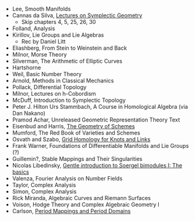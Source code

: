 - Lee, Smooth Manifolds
- Cannas da Silva, [Lectures on Symplectic Geometry](https://people.math.ethz.ch/~acannas/Papers/lsg.pdf)
  - Skip chapters 4, 5, 25, 26, 30
- Folland, Analysis
- Kirillov, Lie Groups and Lie Algebras
  - Rec by Daniel Litt
- Eliashberg, From Stein to Weinstein and Back
- Milnor, Morse Theory
- Silverman, The Arithmetic of Elliptic Curves
- Hartshorne
- Weil, Basic Number Theory
- Arnold, Methods in Classical Mechanics
- Pollack, Differential Topology
- Milnor, Lectures on h-Cobordism
- McDuff, Introduction to Symplectic Topology
- Peter J. Hilton Urs Stammbach, A Course in Homological Algebra (via Dan Nakano)
- Pramod Achar, Unreleased Geometric Representation Theory Text
- Eisenbud and Harris, [The Geometry of Schemes](https://www.maths.ed.ac.uk/~v1ranick/papers/eisenbudharris.pdf)
- Mumford, The Red Book of Varieties and Schemes
- Osvath and Szabo, [Grid Homology for Knots and Links](https://web.math.princeton.edu/~petero/GridHomologyBook.pdf)
- Frank Warner, Foundations of Differentiable Manifolds and Lie Groups (?)
- Guillemin?, Stable Mappings and Their Singularities
- Nicolas Libedinsky, [Gentle introduction to Soergel bimodules I: The basics](https://arxiv.org/abs/1702.00039)
- Valenza, Fourier Analysis on Number Fields
- Taylor, Complex Analysis
- Simon, Complex Analysis
- Rick Miranda, Algebraic Curves and Riemann Surfaces
- Voison, Hodge Theory and Complex Algebraic Geometry I
- Carlson, [Period Mappings and Period Domains](https://www-fourier.ujf-grenoble.fr/~peters/Books/PeriodBook.f/SecondEdition/PerBook.pdf)
